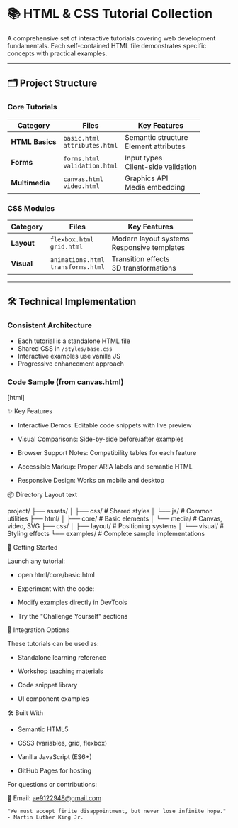 # 📚 HTML & CSS Tutorial Collection

A comprehensive set of interactive tutorials covering web development fundamentals. Each self-contained HTML file demonstrates specific concepts with practical examples.

---

## 🗂 Project Structure

### Core Tutorials
| Category | Files | Key Features |
|----------|-------|--------------|
| **HTML Basics** | `basic.html`<br>`attributes.html` | Semantic structure<br>Element attributes |
| **Forms** | `forms.html`<br>`validation.html` | Input types<br>Client-side validation |
| **Multimedia** | `canvas.html`<br>`video.html` | Graphics API<br>Media embedding |

### CSS Modules
| Category | Files | Key Features |
|----------|-------|--------------|
| **Layout** | `flexbox.html`<br>`grid.html` | Modern layout systems<br>Responsive templates |
| **Visual** | `animations.html`<br>`transforms.html` | Transition effects<br>3D transformations |

---

## 🛠 Technical Implementation

### Consistent Architecture
- Each tutorial is a standalone HTML file
- Shared CSS in `/styles/base.css`
- Interactive examples use vanilla JS
- Progressive enhancement approach

### Code Sample (from canvas.html)
[html]

<canvas id="drawing-board" width="600" height="400"></canvas>

<script>
const canvas = document.getElementById('drawing-board');
const ctx = canvas.getContext('2d');

// Drawing logic
function drawCircle(x, y, radius) {
  ctx.beginPath();
  ctx.arc(x, y, radius, 0, Math.PI * 2);
  ctx.fillStyle = '#4285F4';
  ctx.fill();
}
</script>

✨ Key Features

  - Interactive Demos: Editable code snippets with live preview

  - Visual Comparisons: Side-by-side before/after examples

  - Browser Support Notes: Compatibility tables for each feature

  - Accessible Markup: Proper ARIA labels and semantic HTML

  - Responsive Design: Works on mobile and desktop

📦 Directory Layout
text

project/
├── assets/
│   ├── css/          # Shared styles
│   └── js/           # Common utilities
├── html/
│   ├── core/         # Basic elements
│   └── media/        # Canvas, video, SVG
├── css/
│   ├── layout/       # Positioning systems
│   └── visual/       # Styling effects
└── examples/         # Complete sample implementations

🚀 Getting Started


  Launch any tutorial:

  - open html/core/basic.html

  - Experiment with the code:

  - Modify examples directly in DevTools

  - Try the "Challenge Yourself" sections

🧩 Integration Options

These tutorials can be used as:

  - Standalone learning reference

  - Workshop teaching materials

  - Code snippet library

  - UI component examples

🛠 Built With

  - Semantic HTML5

  - CSS3 (variables, grid, flexbox)

  - Vanilla JavaScript (ES6+)

  - GitHub Pages for hosting


For questions or contributions:

  📧 Email: ae9122948@gmail.com


    "We must accept finite disappointment, but never lose infinite hope."
    - Martin Luther King Jr.
